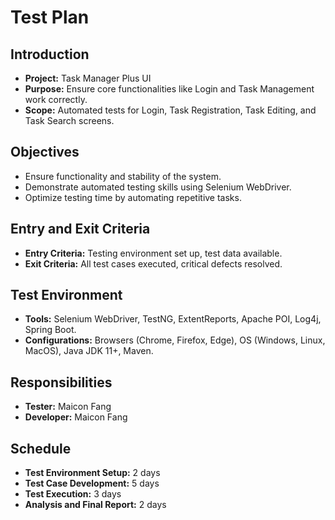 # Test Plan

## Introduction
- **Project:** Task Manager Plus UI
- **Purpose:** Ensure core functionalities like Login and Task Management work correctly.
- **Scope:** Automated tests for Login, Task Registration, Task Editing, and Task Search screens.

## Objectives
- Ensure functionality and stability of the system.
- Demonstrate automated testing skills using Selenium WebDriver.
- Optimize testing time by automating repetitive tasks.

## Entry and Exit Criteria
- **Entry Criteria:** Testing environment set up, test data available.
- **Exit Criteria:** All test cases executed, critical defects resolved.

## Test Environment
- **Tools:** Selenium WebDriver, TestNG, ExtentReports, Apache POI, Log4j, Spring Boot.
- **Configurations:** Browsers (Chrome, Firefox, Edge), OS (Windows, Linux, MacOS), Java JDK 11+, Maven.

## Responsibilities
- **Tester:** Maicon Fang
- **Developer:** Maicon Fang

## Schedule
- **Test Environment Setup:** 2 days
- **Test Case Development:** 5 days
- **Test Execution:** 3 days
- **Analysis and Final Report:** 2 days

